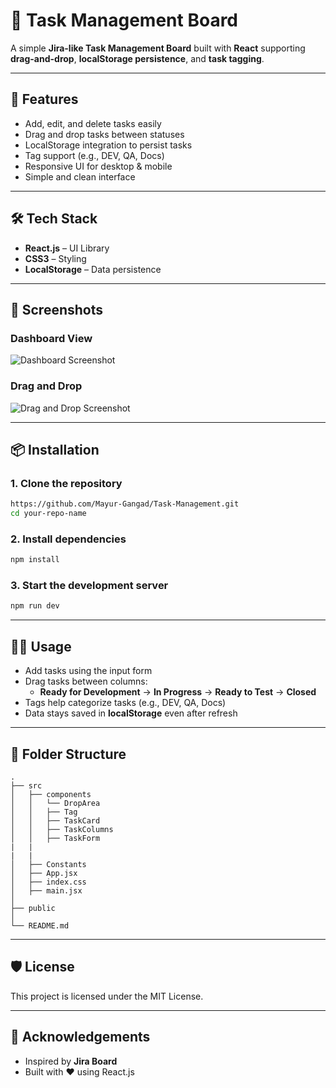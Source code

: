 
# 📝 Task Management Board  

A simple **Jira-like Task Management Board** built with **React** supporting **drag-and-drop**, **localStorage persistence**, and **task tagging**.  

---

## 🚀 Features
- Add, edit, and delete tasks easily  
- Drag and drop tasks between statuses  
- LocalStorage integration to persist tasks  
- Tag support (e.g., DEV, QA, Docs)  
- Responsive UI for desktop & mobile  
- Simple and clean interface  

---

## 🛠 Tech Stack
- **React.js** – UI Library  
- **CSS3** – Styling  
- **LocalStorage** – Data persistence  

---

## 📸 Screenshots  
### Dashboard View
![Dashboard Screenshot](./screenshots/dashboard.png)  

### Drag and Drop
![Drag and Drop Screenshot](./screenshots/dragdrop.png)  


---

## 📦 Installation  

### 1. Clone the repository  
```bash
https://github.com/Mayur-Gangad/Task-Management.git
cd your-repo-name
```

### 2. Install dependencies  
```bash
npm install
```

### 3. Start the development server  
```bash
npm run dev
```

---

## 🏃‍♂️ Usage  

- Add tasks using the input form  
- Drag tasks between columns:  
  - **Ready for Development** → **In Progress** → **Ready to Test** → **Closed**  
- Tags help categorize tasks (e.g., DEV, QA, Docs)  
- Data stays saved in **localStorage** even after refresh  

---

## 📂 Folder Structure
```
.
├── src
│   ├── components
│   │   └── DropArea
│   │   ├── Tag
│   │   ├── TaskCard
│   │   ├── TaskColumns
│   │   ├── TaskForm
|   |   
|   |   
│   ├── Constants
│   ├── App.jsx
│   ├── index.css
│   ├── main.jsx
│   
├── public
│   
└── README.md
```

---

## 🛡 License  
This project is licensed under the MIT License.  

---

## 🙌 Acknowledgements  
- Inspired by **Jira Board**  
- Built with ❤️ using React.js  
